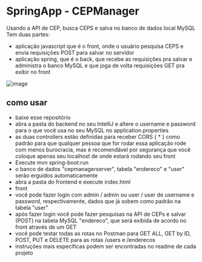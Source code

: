 # SpringApp - CEPManager
Usando a API de CEP, busca CEPS e salva no banco de dados local MySQL
Tem duas partes:  
- aplicação javascript que é o front, onde o usuário pesquisa CEPS e envia requisições POST para salvar no servidor  
- aplicação spring, que é o back, que recebe as requisições pra salvar e administra o banco MySQL e que joga de volta requisições GET pra exibir no front
  
![image](https://github.com/user-attachments/assets/9443b26e-423d-4d9f-9d92-3d3d3a43f5a8)


## como usar
- baixe esse repositório  
- abra a pasta do backend no seu IntelliJ e altere o username e password para o que você usa no seu MySQL no application.properties  
- as duas controllers estão definidas para receber CORS { * } como padrão para que qualquer pessoa que for rodar essa aplicação rode com menos burocracia, mas é recomendável por segurança que você coloque apenas seu localhost de onde estará rodando seu front  
- Execute mvn spring-boot:run  
- o banco de dados "cepmanagerserver", tabela "endereco" e "user" serão erguidos automaticamente
- abra a pasta do frontend e execute index.html  
- front 
- você pode fazer login com admin / admin ou user / user de username e password, respectivamente, dados que já sobem como padrão na tabela "user"  
- após fazer login você pode fazer pesquisas na API de CEPs e salvar (POST) na tabela MySQL "endereco", que será exibida de acordo no front através de um GET  
- você pode testar todas as rotas no Postman para GET ALL, GET by ID, POST, PUT e DELETE para as rotas /users e /enderecos  
- instruções mais específicas podem ser encontradas no readme de cada projeto  
